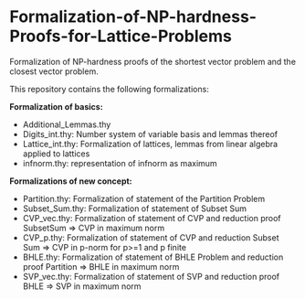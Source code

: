 # Formalization-of-NP-hardness-Proofs-for-Lattice-Problems
Formalization of NP-hardness proofs of the shortest vector problem and the closest vector problem.

This repository contains the following formalizations:

**Formalization of basics:**

- Additional_Lemmas.thy
- Digits_int.thy: Number system of variable basis and lemmas thereof
- Lattice_int.thy: Formalization of lattices, lemmas from linear algebra applied to lattices
- infnorm.thy: representation of infnorm as maximum

**Formalizations of new concept:**

- Partition.thy: Formalization of statement of the Partition Problem
- Subset_Sum.thy: Formalization of statement of Subset Sum
- CVP_vec.thy: Formalization of statement of CVP and reduction proof SubsetSum => CVP in maximum norm
- CVP_p.thy: Formalization of statement of CVP and reduction Subset Sum => CVP in p-norm for p>=1 and p finite
- BHLE.thy: Formalization of statement of BHLE Problem and reduction proof Partition => BHLE in maximum norm
- SVP_vec.thy: Formalization of statement of SVP and reduction proof BHLE => SVP in maximum norm
